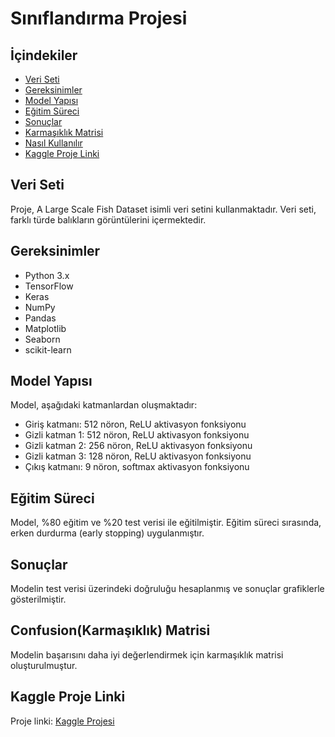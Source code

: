 # Sınıflandırma Projesi

## İçindekiler
- [Veri Seti](#veri-seti)
- [Gereksinimler](#gereksinimler)
- [Model Yapısı](#model-yapısı)
- [Eğitim Süreci](#eğitim-süreci)
- [Sonuçlar](#sonuçlar)
- [Karmaşıklık Matrisi](#karmaşık-matris)
- [Nasıl Kullanılır](#nasıl-kullanılır)
- [Kaggle Proje Linki](#kaggle-proje-linki)

## Veri Seti
Proje, A Large Scale Fish Dataset isimli veri setini kullanmaktadır. Veri seti, farklı türde balıkların görüntülerini içermektedir.

## Gereksinimler
- Python 3.x
- TensorFlow
- Keras
- NumPy
- Pandas
- Matplotlib
- Seaborn
- scikit-learn

## Model Yapısı
Model, aşağıdaki katmanlardan oluşmaktadır:
- Giriş katmanı: 512 nöron, ReLU aktivasyon fonksiyonu
- Gizli katman 1: 512 nöron, ReLU aktivasyon fonksiyonu
- Gizli katman 2: 256 nöron, ReLU aktivasyon fonksiyonu
- Gizli katman 3: 128 nöron, ReLU aktivasyon fonksiyonu
- Çıkış katmanı: 9 nöron, softmax aktivasyon fonksiyonu

## Eğitim Süreci
Model, %80 eğitim ve %20 test verisi ile eğitilmiştir. Eğitim süreci sırasında, erken durdurma (early stopping) uygulanmıştır.

## Sonuçlar
Modelin test verisi üzerindeki doğruluğu hesaplanmış ve sonuçlar grafiklerle gösterilmiştir.

## Confusion(Karmaşıklık) Matrisi
Modelin başarısını daha iyi değerlendirmek için karmaşıklık matrisi oluşturulmuştur.

## Kaggle Proje Linki
Proje linki: [Kaggle Projesi](https://www.kaggle.com/code/yigitdede/classification-fish?scriptVersionId=202891630)
